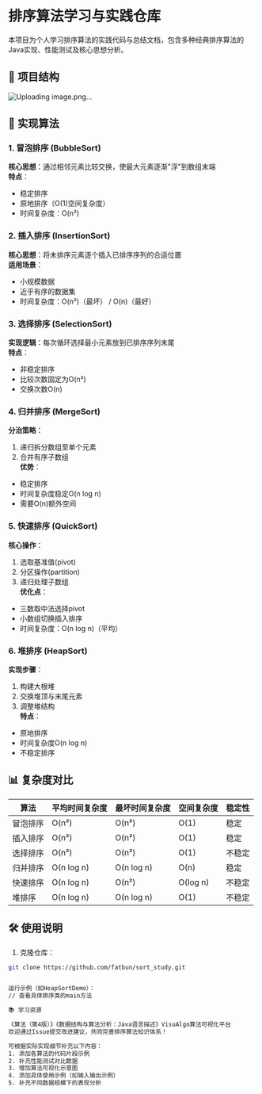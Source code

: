 # 排序算法学习与实践仓库

本项目为个人学习排序算法的实践代码与总结文档，包含多种经典排序算法的Java实现、性能测试及核心思想分析。

## 📂 项目结构

![Uploading image.png…]()


## 🚀 实现算法
### 1. 冒泡排序 (BubbleSort)
**核心思想**：通过相邻元素比较交换，使最大元素逐渐"浮"到数组末端  
**特点**：
- 稳定排序
- 原地排序（O(1)空间复杂度）
- 时间复杂度：O(n²)

### 2. 插入排序 (InsertionSort)
**核心思想**：将未排序元素逐个插入已排序序列的合适位置  
**适用场景**：
- 小规模数据
- 近乎有序的数据集
- 时间复杂度：O(n²)（最坏） / O(n)（最好）

### 3. 选择排序 (SelectionSort)
**实现逻辑**：每次循环选择最小元素放到已排序序列末尾  
**特点**：
- 非稳定排序
- 比较次数固定为O(n²)
- 交换次数O(n)

### 4. 归并排序 (MergeSort)
**分治策略**：
1. 递归拆分数组至单个元素
2. 合并有序子数组  
**优势**：
- 稳定排序
- 时间复杂度稳定O(n log n)
- 需要O(n)额外空间

### 5. 快速排序 (QuickSort)
**核心操作**：
1. 选取基准值(pivot)
2. 分区操作(partition)
3. 递归处理子数组  
**优化点**：
- 三数取中法选择pivot
- 小数组切换插入排序
- 时间复杂度：O(n log n)（平均）

### 6. 堆排序 (HeapSort)
**实现步骤**：
1. 构建大根堆
2. 交换堆顶与末尾元素
3. 调整堆结构  
**特点**：
- 原地排序
- 时间复杂度O(n log n)
- 不稳定排序

## 📊 复杂度对比
| 算法         | 平均时间复杂度 | 最坏时间复杂度 | 空间复杂度 | 稳定性 |
|--------------|----------------|----------------|------------|--------|
| 冒泡排序     | O(n²)          | O(n²)          | O(1)       | 稳定   |
| 插入排序     | O(n²)          | O(n²)          | O(1)       | 稳定   |
| 选择排序     | O(n²)          | O(n²)          | O(1)       | 不稳定 |
| 归并排序     | O(n log n)     | O(n log n)     | O(n)       | 稳定   |
| 快速排序     | O(n log n)     | O(n²)          | O(log n)   | 不稳定 |
| 堆排序       | O(n log n)     | O(n log n)     | O(1)       | 不稳定 |

## 🛠 使用说明
1. 克隆仓库：
```bash
git clone https://github.com/fatbun/sort_study.git


运行示例（如HeapSortDemo）：
// 查看具体排序类的main方法

📚 学习资源

《算法（第4版）》《数据结构与算法分析：Java语言描述》VisuAlgo算法可视化平台
欢迎通过Issue提交改进建议，共同完善排序算法知识体系！

可根据实际实现细节补充以下内容：
1. 添加各算法的代码片段示例
2. 补充性能测试对比数据
3. 增加算法可视化示意图
4. 添加具体使用示例（如输入输出示例）
5. 补充不同数据规模下的表现分析
